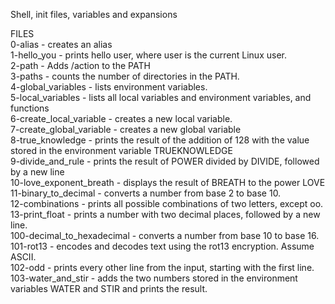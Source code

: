 Shell, init files, variables and expansions <br>

FILES <br>
0-alias - creates an alias<br>
1-hello_you - prints hello user, where user is the current Linux user.<br>
2-path - Adds /action to the PATH<br>
3-paths - counts the number of directories in the PATH.<br>
4-global_variables - lists environment variables.<br>
5-local_variables -  lists all local variables and environment variables, and functions<br>
6-create_local_variable - creates a new local variable.<br>
7-create_global_variable - creates a new global variable<br>
8-true_knowledge - prints the result of the addition of 128 with the value stored in the environment variable TRUEKNOWLEDGE<br>
9-divide_and_rule - prints the result of POWER divided by DIVIDE, followed by a new line<br>
10-love_exponent_breath - displays the result of BREATH to the power LOVE<br>
11-binary_to_decimal - converts a number from base 2 to base 10.<br>
12-combinations - prints all possible combinations of two letters, except oo.<br>
13-print_float - prints a number with two decimal places, followed by a new line.<br>
100-decimal_to_hexadecimal - converts a number from base 10 to base 16.<br>
101-rot13 - encodes and decodes text using the rot13 encryption. Assume ASCII.<br>
102-odd - prints every other line from the input, starting with the first line.<br>
103-water_and_stir - adds the two numbers stored in the environment variables WATER and STIR and prints the result.<br>
